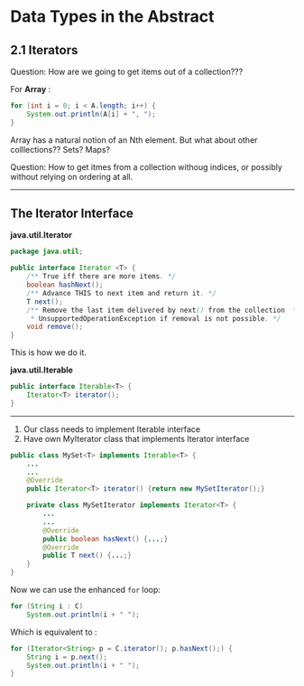 # Data Types in the Abstract

## 2.1 Iterators

Question: How are we going to get items out of a collection???

For **Array** :

```java
for (int i = 0; i < A.length; i++) {
    System.out.println(A[i] + ", ");
}
```

Array has a natural notion of an Nth element. But what about other colllections?? Sets? Maps?

Question: How to get itmes from a collection withoug indices, or possibly without relying on ordering at all.

---

## The Iterator Interface

**java.util.Iterator**

```java
package java.util;

public interface Iterator <T> {
    /** True iff there are more items. */
    boolean hashNext();
    /** Advance THIS to next item and return it. */
    T next();
    /** Remove the last item delivered by next() from the collection  * being iterated over. Optional operation: may throw
     * UnsupportedOperationException if removal is not possible. */
    void remove();
}
```

This is how we do it.

**java.util.Iterable**

```java
public interface Iterable<T> {
    Iterator<T> iterator();
}
```

-------

1. Our class needs to implement Iterable interface
2. Have own MyIterator class that implements Iterator interface

```java
public class MySet<T> implements Iterable<T> {
    ...
    ...
    @Override
    public Iterator<T> iterator() {return new MySetIterator();}

    private class MySetIterator implements Iterator<T> {
        ...
        ...
        @Override
        public boolean hasNext() {...;}
        @Override
        public T next() {...;}
    }
}
```

Now we can use the enhanced `for` loop:

```java
for (String i : C) 
    System.out.println(i + " ");
```

Which is equivalent to :

```java
for (Iterator<String> p = C.iterator(); p.hasNext();) {
    String i = p.next();
    System.out.println(i + " ");
}
```
